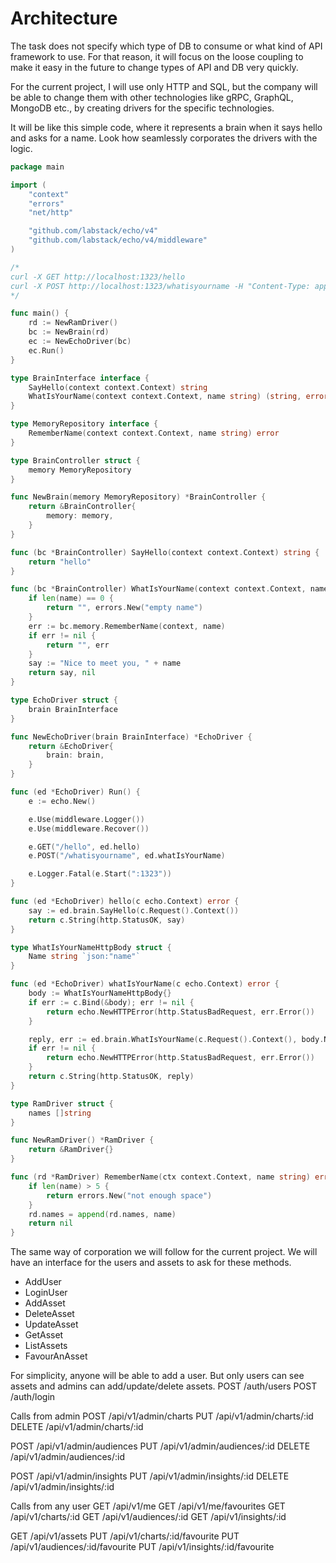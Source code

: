 # Architecture
The task does not specify which type of DB to consume or what kind of API framework to use. For that reason, it will focus on the loose coupling to make it easy in the future to change types of API and DB very quickly.

For the current project, I will use only HTTP and SQL, but the company will be able to change them with other technologies like gRPC, GraphQL, MongoDB etc., by creating drivers for the specific technologies.

It will be like this simple code, where it represents a brain when it says hello and asks for a name. Look how seamlessly corporates the drivers with the logic.

```go
package main

import (
	"context"
	"errors"
	"net/http"

	"github.com/labstack/echo/v4"
	"github.com/labstack/echo/v4/middleware"
)

/*
curl -X GET http://localhost:1323/hello
curl -X POST http://localhost:1323/whatisyourname -H "Content-Type: application/json" -d '{"name":"manos"}'
*/

func main() {
	rd := NewRamDriver()
	bc := NewBrain(rd)
	ec := NewEchoDriver(bc)
	ec.Run()
}

type BrainInterface interface {
	SayHello(context context.Context) string
	WhatIsYourName(context context.Context, name string) (string, error)
}

type MemoryRepository interface {
	RememberName(context context.Context, name string) error
}

type BrainController struct {
	memory MemoryRepository
}

func NewBrain(memory MemoryRepository) *BrainController {
	return &BrainController{
		memory: memory,
	}
}

func (bc *BrainController) SayHello(context context.Context) string {
	return "hello"
}

func (bc *BrainController) WhatIsYourName(context context.Context, name string) (string, error) {
	if len(name) == 0 {
		return "", errors.New("empty name")
	}
	err := bc.memory.RememberName(context, name)
	if err != nil {
		return "", err
	}
	say := "Nice to meet you, " + name
	return say, nil
}

type EchoDriver struct {
	brain BrainInterface
}

func NewEchoDriver(brain BrainInterface) *EchoDriver {
	return &EchoDriver{
		brain: brain,
	}
}

func (ed *EchoDriver) Run() {
	e := echo.New()

	e.Use(middleware.Logger())
	e.Use(middleware.Recover())

	e.GET("/hello", ed.hello)
	e.POST("/whatisyourname", ed.whatIsYourName)

	e.Logger.Fatal(e.Start(":1323"))
}

func (ed *EchoDriver) hello(c echo.Context) error {
	say := ed.brain.SayHello(c.Request().Context())
	return c.String(http.StatusOK, say)
}

type WhatIsYourNameHttpBody struct {
	Name string `json:"name"`
}

func (ed *EchoDriver) whatIsYourName(c echo.Context) error {
	body := WhatIsYourNameHttpBody{}
	if err := c.Bind(&body); err != nil {
		return echo.NewHTTPError(http.StatusBadRequest, err.Error())
	}

	reply, err := ed.brain.WhatIsYourName(c.Request().Context(), body.Name)
	if err != nil {
		return echo.NewHTTPError(http.StatusBadRequest, err.Error())
	}
	return c.String(http.StatusOK, reply)
}

type RamDriver struct {
	names []string
}

func NewRamDriver() *RamDriver {
	return &RamDriver{}
}

func (rd *RamDriver) RememberName(ctx context.Context, name string) error {
	if len(name) > 5 {
		return errors.New("not enough space")
	}
	rd.names = append(rd.names, name)
	return nil
}

```

The same way of corporation we will follow for the current project.
We will have an interface for the users and assets to ask for these methods.
* AddUser
* LoginUser
* AddAsset
* DeleteAsset
* UpdateAsset
* GetAsset
* ListAssets
* FavourAnAsset


For simplicity, anyone will be able to add a user. But only users can see assets and admins can add/update/delete assets.
POST /auth/users
POST /auth/login

Calls from admin
POST 	/api/v1/admin/charts
PUT 	/api/v1/admin/charts/:id
DELETE 	/api/v1/admin/charts/:id

POST 	/api/v1/admin/audiences
PUT 	/api/v1/admin/audiences/:id
DELETE 	/api/v1/admin/audiences/:id

POST 	/api/v1/admin/insights
PUT 	/api/v1/admin/insights/:id
DELETE 	/api/v1/admin/insights/:id

Calls from any user
GET 	/api/v1/me
GET 	/api/v1/me/favourites
GET 	/api/v1/charts/:id
GET 	/api/v1/audiences/:id
GET 	/api/v1/insights/:id

GET 	/api/v1/assets
PUT 	/api/v1/charts/:id/favourite
PUT 	/api/v1/audiences/:id/favourite
PUT 	/api/v1/insights/:id/favourite

